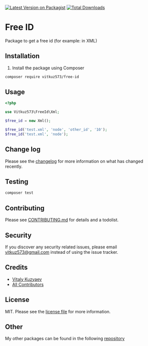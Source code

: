 [![Latest Version on Packagist][ico-version]][link-packagist]
[![Total Downloads][ico-downloads]][link-downloads]

# Free ID

Package to get a free id (for example: in XML)

## Installation

1) Install the package using Composer
```bash
composer require vitkuz573/free-id
```

## Usage

```php
<?php

use Vitkuz573\FreeId\Xml;

$free_id = new Xml();

$free_id('test.xml', 'node', 'other_id', '10');
$free_id('test.xml', 'node');
```

## Change log

Please see the [changelog](CHANGELOG.md) for more information on what has changed recently.

## Testing

```bash
composer test
```

## Contributing

Please see [CONTRIBUTING.md](CONTRIBUTING.md) for details and a todolist.

## Security

If you discover any security related issues, please email [vitkuz573@gmail.com](mailto:vitkuz573@gmail.com) instead of using the issue tracker.

## Credits

- [Vitaly Kuzyaev][link-author]
- [All Contributors][link-contributors]

## License

MIT. Please see the [license file](LICENSE) for more information.

## Other

My other packages can be found in the following [repository](https://github.com/vitkuz573/composer_packages)

[ico-version]: https://img.shields.io/packagist/v/vitkuz573/free-id.svg?style=flat-square
[ico-downloads]: https://img.shields.io/packagist/dt/vitkuz573/free-id.svg?style=flat-square

[link-packagist]: https://packagist.org/packages/vitkuz573/free-id
[link-downloads]: https://packagist.org/packages/vitkuz573/free-id
[link-author]: https://github.com/vitkuz573
[link-contributors]: ../../contributors
